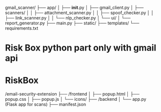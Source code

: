gmail_scanner/
├── app/
│   ├── __init__.py
│   ├── gmail_client.py
│   ├── scanners/
│   │   ├── attachment_scanner.py
│   │   ├── spoof_checker.py
│   │   ├── link_scanner.py
│   │   └── nlp_checker.py
│   └── ui/
│       └── report_generator.py
├── main.py
├── static/
├── templates/
└── requirements.txt

# Risk Box python part only with gmail api
# RiskBox

/email-security-extension
├── /frontend
│   ├── popup.html
│   ├── popup.css
│   ├── popup.js
│   └── icons/
├── /backend
│   └── app.py (Flask app for scans)
├── manifest.json
